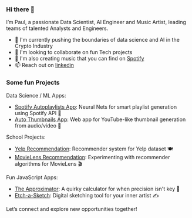### Hi there 👋

I’m Paul, a passionate Data Scientist, AI Engineer and Music Artist, leading teams of talented Analysts and Engineers.

- 🔭 I'm currently pushing the boundaries of data science and AI in the Crypto Industry
- 👯 I'm looking to collaborate on fun Tech projects
- 💬 I'm also creating music that you can find on [Spotify](https://open.spotify.com/artist/06eMSN9Y5cS7EZX6nnkxpC?si=21be9daf5b0f452e)
- 📫 Reach out on [linkedin](https://www.linkedin.com/in/doanpaul/)

### Some fun Projects

Data Science / ML Apps:
- [Spotify Autoplaylists App](https://github.com/pauldoan/autoplaylists): Neural Nets for smart playlist generation using Spotify API 🎵
- [Auto Thumbnails App](https://github.com/pauldoan/autothumbnails): Web app for YouTube-like thumbnail generation from audio/video 🎥

School Projects:
- [Yelp Recommendation](https://github.com/pauldoan/yelp-recommendation): Recommender system for Yelp dataset 🍽️
- [MovieLens Recommendation](https://github.com/pauldoan/movielens-recommendation): Experimenting with recommender algorithms for MovieLens 🎬

Fun JavaScript Apps:
- [The Approximator](https://github.com/pauldoan/approximator): A quirky calculator for when precision isn't key 🧮
- [Etch-a-Sketch](https://github.com/pauldoan/etch-a-sketch): Digital sketching tool for your inner artist ✍️

Let’s connect and explore new opportunities together!
